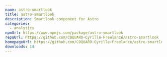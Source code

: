 ```yaml
---
name: astro-smartlook
title: astro-smartlook
description: Smartlook component for Astro
categories:
  - analytics
npmUrl: https://www.npmjs.com/package/astro-smartlook
repoUrl: https://github.com/COQUARD-Cyrille-Freelance/astro-smartlook
homepageUrl: https://github.com/COQUARD-Cyrille-Freelance/astro-smartlook#readme
downloads: 14
---
```

